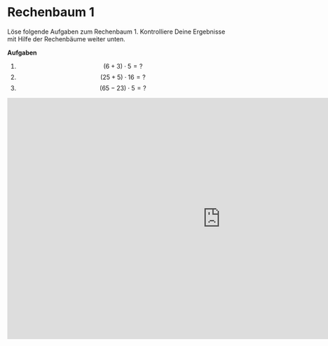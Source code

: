 # Rechenbaum 1
Löse folgende Aufgaben zum Rechenbaum 1. Kontrolliere Deine Ergebnisse mit Hilfe der Rechenbäume weiter unten.

**Aufgaben**

1. $$(6+3)\cdot 5= ?$$
2. $$(25+5)\cdot 16= ?$$
3. $$(65-23)\cdot 5= ?$$


<iframe scrolling="no" src="https://www.geogebra.org/material/iframe/id/kCN5wZ9b/width/971/height/551/border/888888/smb/false/stb/false/stbh/false/ai/false/asb/false/sri/false/rc/false/ld/false/sdz/false/ctl/false" width="971px" height="551px" style="border:0px;"> </iframe>
